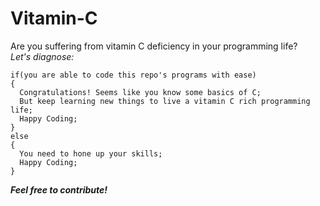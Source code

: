 # Vitamin-C
Are you suffering from vitamin C deficiency in your programming life?<br />
_Let's diagnose:_<br />
```
if(you are able to code this repo's programs with ease)
{
  Congratulations! Seems like you know some basics of C;
  But keep learning new things to live a vitamin C rich programming life;
  Happy Coding;
}
else
{
  You need to hone up your skills;
  Happy Coding;
}
```
***Feel free to contribute!***
  
